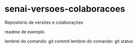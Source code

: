 # senai-versoes-colaboracoes
Repositório de versões e colaborações

readme de exemplo

lembrei do comando: git commit
lembrei do comando: git status